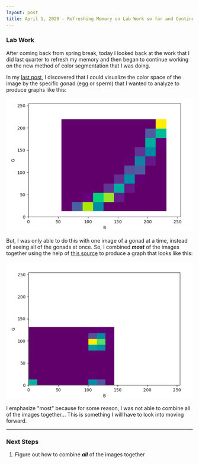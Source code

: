 ```yaml
---
layout: post
title: April 1, 2020 - Refreshing Memory on Lab Work so far and Continuing New Image Segmentation Method 
---
```


### Lab Work

After coming back from spring break, today I looked back at the work that I did last quarter to refresh my memory and then began to continue working on the new method of color segmentation that I was doing. 

In my [last post](https://h-ra.github.io/40-TryingNewColorSegmentationMethodPt4/), I discovered that I could visualize the color space of the image by the specific gonad (egg or sperm) that I wanted to analyze to produce graphs like this:

![color_plot1.png](https://github.com/H-Ra/h-ra.github.io/blob/master/images/color_plot1.png?raw=true)

But, I was only able to do this with one image of a gonad at a time, instead of seeing all of the gonads at once. So, I combined __*most*__ of the images together using the help of [this source](https://stackoverflow.com/questions/47254294/how-to-concatenate-images-of-different-shapes-using-python-and-opencv) to produce a graph that looks like this:

![new_color_plot.png](https://github.com/H-Ra/h-ra.github.io/blob/master/images/new_color_plot.png?raw=true)

I emphasize "most" because for some reason, I was not able to combine all of the images together... This is something I will have to look into moving forward.

---

### Next Steps

1. Figure out how to combine __*all*__ of the images together